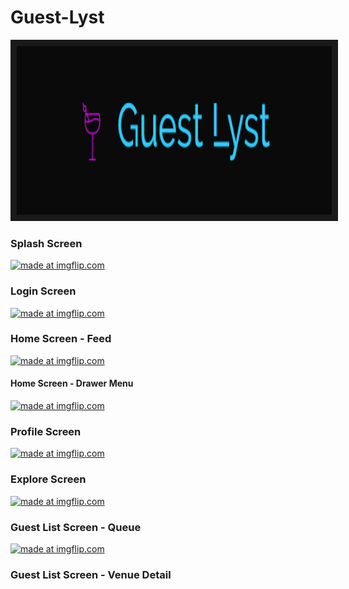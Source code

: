 # Guest-Lyst

<a href="https://youtu.be/VodW1alZPFQ
" target="_blank"><img src="https://github.com/M-Krilano/Guest-Lyst/blob/master/guest_lyst_logo.png?raw=true" 
alt="IMAGE ALT TEXT HERE" width="540" height="270" border="10" /></a>



### Splash Screen
<a href="https://imgflip.com/gif/34cuak"><img src="https://i.imgflip.com/34cuak.gif" title="made at imgflip.com"/></a>
### Login Screen
<a href="https://imgflip.com/gif/34cugk"><img src="https://i.imgflip.com/34cugk.gif" title="made at imgflip.com"/></a>
### Home Screen - Feed
<a href="https://imgflip.com/gif/34ctci"><img src="https://i.imgflip.com/34ctci.gif" title="made at imgflip.com"/></a>
#### Home Screen - Drawer Menu
<a href="https://imgflip.com/gif/34ctl7"><img src="https://i.imgflip.com/34ctl7.gif" title="made at imgflip.com"/></a>
### Profile Screen
<a href="https://imgflip.com/gif/34ctrz"><img src="https://i.imgflip.com/34ctrz.gif" title="made at imgflip.com"/></a>
### Explore Screen
<a href="https://imgflip.com/gif/34ctz3"><img src="https://i.imgflip.com/34ctz3.gif" title="made at imgflip.com"/></a>
### Guest List Screen - Queue
<a href="https://imgflip.com/gif/34cu2k"><img src="https://i.imgflip.com/34cu2k.gif" title="made at imgflip.com"/></a>
### Guest List Screen - Venue Detail
